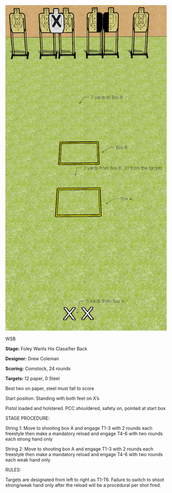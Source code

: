 ![Foley Wants His Classifier Back](Stage%20Design.png)

WSB

<b>Stage:</b> Foley Wants His Classifier Back

<b>Designer:</b> Drew Coleman

<b>Scoring:</b> Comstock, 24 rounds

<b>Targets: </b>12 paper, 0 Steel

Best two on paper, steel must fall to score

Start position: Standing with both feet on X’s

Pistol loaded and holstered. PCC shouldered, safety on, pointed at start box

STAGE PROCEDURE:

String 1: Move to shooting box A and engage T1-3 with 2 rounds each freestyle then make a mandatory reload and engage T4-6 with two rounds each strong hand only

String 2: Move to shooting box A and engage T1-3 with 2 rounds each freestyle then make a mandatory reload and engage T4-6 with two rounds each weak hand only

RULES:

Targets are designated from left to right as T1-T6. Failure to switch to shoot strong/weak hand only after the reload will be a procedural per shot fired.
